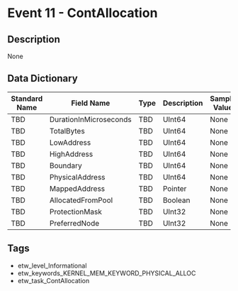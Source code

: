 # Event 11 - ContAllocation

## Description
None

## Data Dictionary
|Standard Name|Field Name|Type|Description|Sample Value|
|---|---|---|---|---|
|TBD|DurationInMicroseconds|TBD|UInt64|None|None|
|TBD|TotalBytes|TBD|UInt64|None|None|
|TBD|LowAddress|TBD|UInt64|None|None|
|TBD|HighAddress|TBD|UInt64|None|None|
|TBD|Boundary|TBD|UInt64|None|None|
|TBD|PhysicalAddress|TBD|UInt64|None|None|
|TBD|MappedAddress|TBD|Pointer|None|None|
|TBD|AllocatedFromPool|TBD|Boolean|None|None|
|TBD|ProtectionMask|TBD|UInt32|None|None|
|TBD|PreferredNode|TBD|UInt32|None|None|

## Tags
* etw_level_Informational
* etw_keywords_KERNEL_MEM_KEYWORD_PHYSICAL_ALLOC
* etw_task_ContAllocation